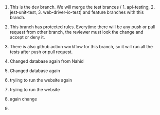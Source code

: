 1. This is the dev branch. We will merge the test brances ( 1. api-testing, 2. jest-unit-test, 3. web-driver-io-test)
    and feature branches with this branch.

2. This branch has protected rules. Everytime there will be any push or pull request from other branch, the reviewer must look the change and accept or deny it.

3. There is also github action workflow for this branch, so it will run all the tests after push or pull request. 

4. Changed database again from Nahid
4. Changed database again
5. tryiing to run the website again 

5. tryiing to run the website
6. again change 
7. 

